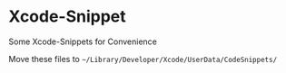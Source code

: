 # Xcode-Snippet
Some Xcode-Snippets for Convenience

Move these files to `~/Library/Developer/Xcode/UserData/CodeSnippets/`
